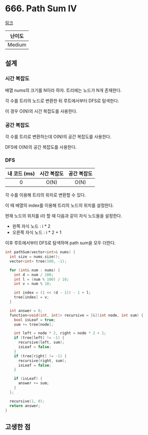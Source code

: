# 666. Path Sum IV

[링크](https://leetcode.com/problems/path-sum-iv/description/)

| 난이도 |
| :----: |
| Medium |

## 설계

### 시간 복잡도

배열 nums의 크기를 N이라 하자. 트리에는 노드가 N개 존재한다.

각 수를 트리의 노드로 변환한 뒤 루트에서부터 DFS로 탐색한다.

이 경우 O(N)의 시간 복잡도를 사용한다.

### 공간 복잡도

각 수를 트리로 변환하는데 O(N)의 공간 복잡도를 사용한다.

DFS에 O(N)의 공간 복잡도를 사용한다.

### DFS

| 내 코드 (ms) | 시간 복잡도 | 공간 복잡도 |
| :----------: | :---------: | :---------: |
|      0       |    O(N)     |    O(N)     |

각 수를 이용해 트리의 위치로 변환할 수 있다.

이 때 배열의 index를 이용해 트리의 노드의 위치를 설정한다.

현재 노드의 위치를 i라 할 때 다음과 같이 자식 노드들을 설정한다.

- 왼쪽 자식 노드 : i * 2
- 오른쪽 자식 노드 : i * 2 + 1

이후 루트에서부터 DFS로 탐색하며 path sum을 모두 더한다.

```cpp
int pathSum(vector<int>& nums) {
  int size = nums.size();
  vector<int> tree(100, -1);

  for (int& num : nums) {
    int d = num / 100;
    int l = (num % 100) / 10;
    int v = num % 10;

    int index = (1 << (d - 1)) - 1 + l;
    tree[index] = v;
  }

  int answer = 0;
  function<void(int, int)> recursive = [&](int node, int sum) {
    bool isLeaf = true;
    sum += tree[node];

    int left = node * 2, right = node * 2 + 1;
    if (tree[left] != -1) {
      recursive(left, sum);
      isLeaf = false;
    }
    if (tree[right] != -1) {
      recursive(right, sum);
      isLeaf = false;
    }

    if (isLeaf) {
      answer += sum;
    }
  };

  recursive(1, 0);
  return answer;
}
```

## 고생한 점
